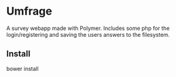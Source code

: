 # Umfrage
A survey webapp made with Polymer. Includes some php for the login/registering and saving the users answers to the filesystem.
## Install
bower install
